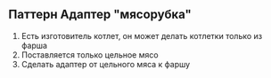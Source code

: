 ## Паттерн Адаптер "мясорубка"
1) Есть изготовитель котлет, он может делать котлетки только из фарша
2) Поставляется только цельное мясо
3) Сделать адаптер от цельного мяса к фаршу